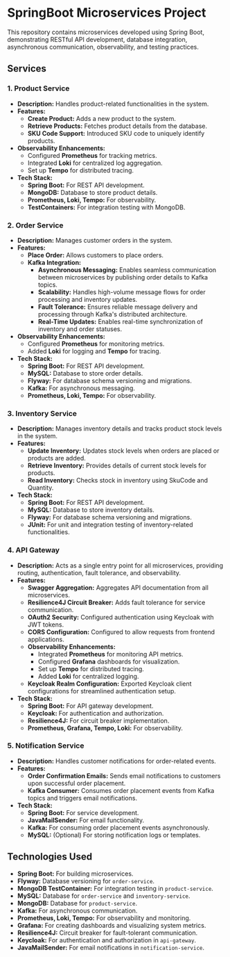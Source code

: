 # SpringBoot Microservices Project

This repository contains microservices developed using Spring Boot, demonstrating RESTful API development, database integration, asynchronous communication, observability, and testing practices.

## Services

### 1. **Product Service**
- **Description:** Handles product-related functionalities in the system.
- **Features:**
  - **Create Product:** Adds a new product to the system.
  - **Retrieve Products:** Fetches product details from the database.
  - **SKU Code Support:** Introduced SKU code to uniquely identify products.
- **Observability Enhancements:**
  - Configured **Prometheus** for tracking metrics.
  - Integrated **Loki** for centralized log aggregation.
  - Set up **Tempo** for distributed tracing.
- **Tech Stack:**
  - **Spring Boot:** For REST API development.
  - **MongoDB:** Database to store product details.
  - **Prometheus, Loki, Tempo:** For observability.
  - **TestContainers:** For integration testing with MongoDB.

### 2. **Order Service**
- **Description:** Manages customer orders in the system.
- **Features:**
  - **Place Order:** Allows customers to place orders.
  - **Kafka Integration:**
    - **Asynchronous Messaging:** Enables seamless communication between microservices by publishing order details to Kafka topics.
    - **Scalability:** Handles high-volume message flows for order processing and inventory updates.
    - **Fault Tolerance:** Ensures reliable message delivery and processing through Kafka's distributed architecture.
    - **Real-Time Updates:** Enables real-time synchronization of inventory and order statuses.
- **Observability Enhancements:**
  - Configured **Prometheus** for monitoring metrics.
  - Added **Loki** for logging and **Tempo** for tracing.
- **Tech Stack:**
  - **Spring Boot:** For REST API development.
  - **MySQL:** Database to store order details.
  - **Flyway:** For database schema versioning and migrations.
  - **Kafka:** For asynchronous messaging.
  - **Prometheus, Loki, Tempo:** For observability.

### 3. **Inventory Service**
- **Description:** Manages inventory details and tracks product stock levels in the system.
- **Features:**
  - **Update Inventory:** Updates stock levels when orders are placed or products are added.
  - **Retrieve Inventory:** Provides details of current stock levels for products.
  - **Read Inventory:** Checks stock in inventory using SkuCode and Quantity.
- **Tech Stack:**
  - **Spring Boot:** For REST API development.
  - **MySQL:** Database to store inventory details.
  - **Flyway:** For database schema versioning and migrations.
  - **JUnit:** For unit and integration testing of inventory-related functionalities.

### 4. **API Gateway**
- **Description:** Acts as a single entry point for all microservices, providing routing, authentication, fault tolerance, and observability.
- **Features:**
  - **Swagger Aggregation:** Aggregates API documentation from all microservices.
  - **Resilience4J Circuit Breaker:** Adds fault tolerance for service communication.
  - **OAuth2 Security:** Configured authentication using Keycloak with JWT tokens.
  - **CORS Configuration:** Configured to allow requests from frontend applications.
  - **Observability Enhancements:**
    - Integrated **Prometheus** for monitoring API metrics.
    - Configured **Grafana** dashboards for visualization.
    - Set up **Tempo** for distributed tracing.
    - Added **Loki** for centralized logging.
  - **Keycloak Realm Configuration:** Exported Keycloak client configurations for streamlined authentication setup.
- **Tech Stack:**
  - **Spring Boot:** For API gateway development.
  - **Keycloak:** For authentication and authorization.
  - **Resilience4J:** For circuit breaker implementation.
  - **Prometheus, Grafana, Tempo, Loki:** For observability.

### 5. **Notification Service**
- **Description:** Handles customer notifications for order-related events.
- **Features:**
  - **Order Confirmation Emails:** Sends email notifications to customers upon successful order placement.
  - **Kafka Consumer:** Consumes order placement events from Kafka topics and triggers email notifications.
- **Tech Stack:**
  - **Spring Boot:** For service development.
  - **JavaMailSender:** For email functionality.
  - **Kafka:** For consuming order placement events asynchronously.
  - **MySQL:** (Optional) For storing notification logs or templates.

## Technologies Used
- **Spring Boot:** For building microservices.
- **Flyway:** Database versioning for `order-service`.
- **MongoDB TestContainer:** For integration testing in `product-service`.
- **MySQL:** Database for `order-service` and `inventory-service`.
- **MongoDB:** Database for `product-service`.
- **Kafka:** For asynchronous communication.
- **Prometheus, Loki, Tempo:** For observability and monitoring.
- **Grafana:** For creating dashboards and visualizing system metrics.
- **Resilience4J:** Circuit breaker for fault-tolerant communication.
- **Keycloak:** For authentication and authorization in `api-gateway`.
- **JavaMailSender:** For email notifications in `notification-service`.